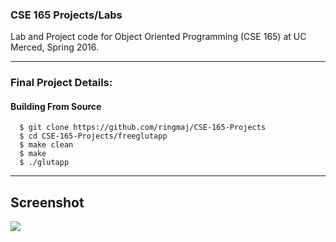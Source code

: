 ### CSE 165 Projects/Labs


Lab and Project code for Object Oriented Programming (CSE 165) at UC Merced, Spring 2016.

------

### Final Project Details:

#### Building From Source

```
  $ git clone https://github.com/ringmaj/CSE-165-Projects
  $ cd CSE-165-Projects/freeglutapp
  $ make clean
  $ make
  $ ./glutapp
```
------



## Screenshot

<img src="https://raw.githubusercontent.com/ringmaj/CSE-165-Projects/master/Screenshots/1.png" style="max-width:100%;"> <br><br>



